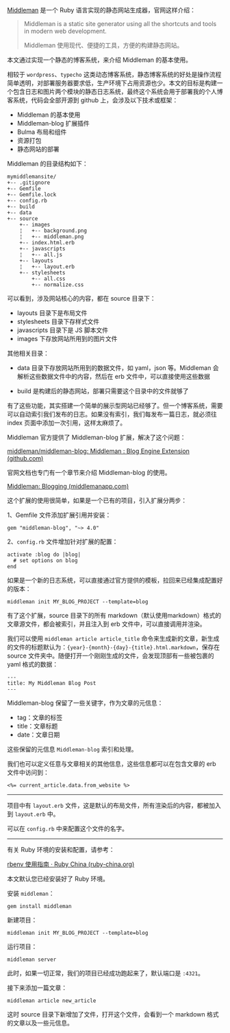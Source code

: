 [Middleman](https://middlemanapp.com/) 是一个 Ruby 语言实现的静态网站生成器，官网这样介绍：



> Middleman is a static site generator using all the shortcuts and tools in modern web development.
>
> Middleman 使用现代、便捷的工具，方便的构建静态网站。



本文通过实现一个静态的博客系统，来介绍 Middleman 的基本使用。

相较于 `wordpress`、`typecho` 这类动态博客系统，静态博客系统的好处是操作流程简单透明，对部署服务器要求低，生产环境下占用资源也少。本文的目标是构建一个包含日志和图片两个模块的静态日志系统，最终这个系统会用于部署我的个人博客系统，代码会全部开源到 github 上，会涉及以下技术或框架：



- Middleman 的基本使用
- Middleman-blog 扩展插件
- Bulma 布局和组件
- 资源打包
- 静态网站的部署



Middleman 的目录结构如下：



```
mymiddlemansite/
+-- .gitignore
+-- Gemfile
+-- Gemfile.lock
+-- config.rb
+-- build
+-- data
+-- source
    +-- images
    ¦   +-- background.png
    ¦   +-- middleman.png
    +-- index.html.erb
    +-- javascripts
    ¦   +-- all.js
    +-- layouts
    ¦   +-- layout.erb
    +-- stylesheets
        +-- all.css
        +-- normalize.css
```



可以看到，涉及网站核心的内容，都在 source 目录下：

- layouts 目录下是布局文件
- stylesheets 目录下存样式文件
- javascripts 目录下是 JS 脚本文件
- images 下存放网站所用到的图片文件

其他相关目录：

- data 目录下存放网站所用到的数据文件，如 yaml，json 等。Middleman 会解析这些数据文件中的内容，然后在 erb 文件中，可以直接使用这些数据

- build 是构建后的静态网站，部署只需要这个目录中的文件就够了



有了这些功能，其实搭建一个简单的展示型网站已经够了。但一个博客系统，需要可以自动索引我们发布的日志。如果没有索引，我们每发布一篇日志，就必须往 index 页面中添加一次引用，这样太麻烦了。



Middleman 官方提供了 Middleman-blog 扩展，解决了这个问题：



[middleman/middleman-blog: Middleman : Blog Engine Extension (github.com)](https://github.com/middleman/middleman-blog)



官网文档也专门有一个章节来介绍 Middleman-blog 的使用。



[Middleman: Blogging (middlemanapp.com)](https://middlemanapp.com/basics/blogging/)



这个扩展的使用很简单，如果是一个已有的项目，引入扩展分两步：



1、Gemfile 文件添加扩展引用并安装：

```
gem "middleman-blog", "~> 4.0"
```



2、`config.rb` 文件增加针对扩展的配置：

```
activate :blog do |blog|
  # set options on blog
end
```



如果是一个新的日志系统，可以直接通过官方提供的模板，拉回来已经集成配置好的版本：

```
middleman init MY_BLOG_PROJECT --template=blog
```



有了这个扩展，source 目录下的所有 markdown（默认使用markdown）格式的文章源文件，都会被索引，并且注入到 erb 文件中，可以直接调用并渲染。

我们可以使用 `middleman article article_title` 命令来生成新的文章，新生成的文件的标题默认为：`{year}-{month}-{day}-{title}.html.markdown`，保存在 source 文件夹中。随便打开一个刚刚生成的文件，会发现顶部有一些被包裹的 yaml 格式的数据：



``` 
---
title: My Middleman Blog Post
---
```



Middleman-blog 保留了一些关键字，作为文章的元信息：

- tag：文章的标签
- title：文章标题
- date：文章日期



这些保留的元信息 `Middleman-blog` 索引和处理。

我们也可以定义任意与文章相关的其他信息，这些信息都可以在包含文章的 erb 文件中访问到：

```
<%= current_article.data.from_website %>
```





---



项目中有 `layout.erb` 文件，这是默认的布局文件，所有渲染后的内容，都被加入到 `layout.erb` 中。



可以在 `config.rb` 中来配置这个文件的名字。



---



有关 Ruby 环境的安装和配置，请参考：

[rbenv 使用指南 · Ruby China (ruby-china.org)](https://ruby-china.org/wiki/rbenv-guide)

本文默认您已经安装好了 Ruby 环境。



安装 `middleman`：

```
gem install middleman
```



新建项目：

```
middleman init MY_BLOG_PROJECT --template=blog
```



运行项目：

```
middleman server
```



此时，如果一切正常，我们的项目已经成功跑起来了，默认端口是 `:4321`。



接下来添加一篇文章：

```
middleman article new_article
```



这时 source 目录下新增加了文件，打开这个文件，会看到一个 markdown 格式的文章以及一些元信息。









